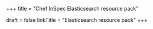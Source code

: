 +++
title = "Chef InSpec Elasticsearch resource pack"

draft = false
linkTitle = "Elasticsearch resource pack"
+++